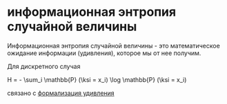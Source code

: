# информационная энтропия случайной величины
Информационная энтропия случайной величины - это математическое ожидание информации (удивления), которое мы от нее получим.

Для дискретного случая 

H = - \\sum\_i \\mathbb{P} (\\ksi = x\_i) \\log \\mathbb{P} (\\ksi = x\_i)

связано с [формализация удивления](%D1%84%D0%BE%D1%80%D0%BC%D0%B0%D0%BB%D0%B8%D0%B7%D0%B0%D1%86%D0%B8%D1%8F%20%D1%83%D0%B4%D0%B8%D0%B2%D0%BB%D0%B5%D0%BD%D0%B8%D1%8F)